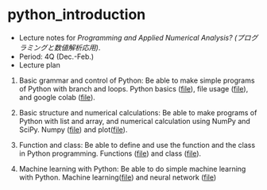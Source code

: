 # python_introduction
* Lecture notes for *Programming and Applied Numerical Analysis? (プログラミングと数値解析応用)*.
* Period: 4Q (Dec.-Feb.)
* Lecture plan

1. Basic grammar and control of Python: Be able to make simple programs of Python with branch and loops.
Python basics ([file](./python_basic.md)), file usage ([file](./file.md)), and google colab ([file](./google_colab.md)).

2. Basic structure and numerical calculations: Be able to make programs of Python with list and array, and numerical calculation using NumPy and SciPy.
Numpy ([file](./numpy.md)) and plot([file](./plot.md)).

3. Function and class: Be able to define and use the function and the class in Python programming.
Functions ([file](./function.md)) and class ([file](./class.md)).

4. Machine learning with Python: Be able to do simple machine learning with Python.
Machine learning([file](./machine_learning.md)) and neural network ([file](./neural_network.md))
